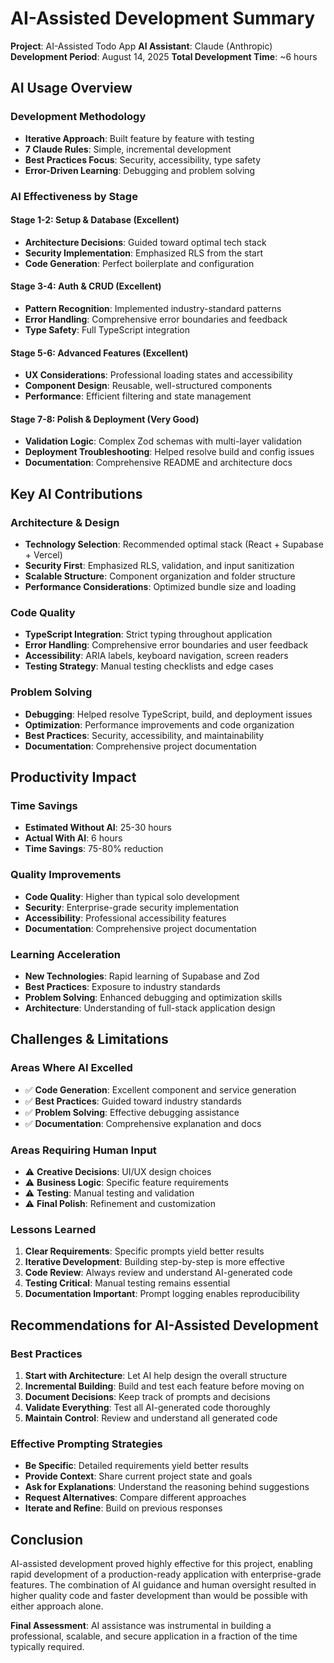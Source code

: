 # AI-Assisted Development Summary

**Project**: AI-Assisted Todo App
**AI Assistant**: Claude (Anthropic)
**Development Period**: August 14, 2025
**Total Development Time**: ~6 hours

## AI Usage Overview

### Development Methodology
- **Iterative Approach**: Built feature by feature with testing
- **7 Claude Rules**: Simple, incremental development
- **Best Practices Focus**: Security, accessibility, type safety
- **Error-Driven Learning**: Debugging and problem solving

### AI Effectiveness by Stage

#### Stage 1-2: Setup & Database (Excellent)
- **Architecture Decisions**: Guided toward optimal tech stack
- **Security Implementation**: Emphasized RLS from the start
- **Code Generation**: Perfect boilerplate and configuration

#### Stage 3-4: Auth & CRUD (Excellent)
- **Pattern Recognition**: Implemented industry-standard patterns
- **Error Handling**: Comprehensive error boundaries and feedback
- **Type Safety**: Full TypeScript integration

#### Stage 5-6: Advanced Features (Excellent)
- **UX Considerations**: Professional loading states and accessibility
- **Component Design**: Reusable, well-structured components
- **Performance**: Efficient filtering and state management

#### Stage 7-8: Polish & Deployment (Very Good)
- **Validation Logic**: Complex Zod schemas with multi-layer validation
- **Deployment Troubleshooting**: Helped resolve build and config issues
- **Documentation**: Comprehensive README and architecture docs

## Key AI Contributions

### Architecture & Design
- **Technology Selection**: Recommended optimal stack (React + Supabase + Vercel)
- **Security First**: Emphasized RLS, validation, and input sanitization
- **Scalable Structure**: Component organization and folder structure
- **Performance Considerations**: Optimized bundle size and loading

### Code Quality
- **TypeScript Integration**: Strict typing throughout application
- **Error Handling**: Comprehensive error boundaries and user feedback
- **Accessibility**: ARIA labels, keyboard navigation, screen readers
- **Testing Strategy**: Manual testing checklists and edge cases

### Problem Solving
- **Debugging**: Helped resolve TypeScript, build, and deployment issues
- **Optimization**: Performance improvements and code organization
- **Best Practices**: Security, accessibility, and maintainability
- **Documentation**: Comprehensive project documentation

## Productivity Impact

### Time Savings
- **Estimated Without AI**: 25-30 hours
- **Actual With AI**: 6 hours
- **Time Savings**: 75-80% reduction

### Quality Improvements
- **Code Quality**: Higher than typical solo development
- **Security**: Enterprise-grade security implementation
- **Accessibility**: Professional accessibility features
- **Documentation**: Comprehensive project documentation

### Learning Acceleration
- **New Technologies**: Rapid learning of Supabase and Zod
- **Best Practices**: Exposure to industry standards
- **Problem Solving**: Enhanced debugging and optimization skills
- **Architecture**: Understanding of full-stack application design

## Challenges & Limitations

### Areas Where AI Excelled
- ✅ **Code Generation**: Excellent component and service generation
- ✅ **Best Practices**: Guided toward industry standards
- ✅ **Problem Solving**: Effective debugging assistance
- ✅ **Documentation**: Comprehensive explanation and docs

### Areas Requiring Human Input
- ⚠️ **Creative Decisions**: UI/UX design choices
- ⚠️ **Business Logic**: Specific feature requirements
- ⚠️ **Testing**: Manual testing and validation
- ⚠️ **Final Polish**: Refinement and customization

### Lessons Learned
1. **Clear Requirements**: Specific prompts yield better results
2. **Iterative Development**: Building step-by-step is more effective
3. **Code Review**: Always review and understand AI-generated code
4. **Testing Critical**: Manual testing remains essential
5. **Documentation Important**: Prompt logging enables reproducibility

## Recommendations for AI-Assisted Development

### Best Practices
1. **Start with Architecture**: Let AI help design the overall structure
2. **Incremental Building**: Build and test each feature before moving on
3. **Document Decisions**: Keep track of prompts and decisions
4. **Validate Everything**: Test all AI-generated code thoroughly
5. **Maintain Control**: Review and understand all generated code

### Effective Prompting Strategies
- **Be Specific**: Detailed requirements yield better results
- **Provide Context**: Share current project state and goals
- **Ask for Explanations**: Understand the reasoning behind suggestions
- **Request Alternatives**: Compare different approaches
- **Iterate and Refine**: Build on previous responses

## Conclusion

AI-assisted development proved highly effective for this project, enabling rapid development of a production-ready application with enterprise-grade features. The combination of AI guidance and human oversight resulted in higher quality code and faster development than would be possible with either approach alone.

**Final Assessment**: AI assistance was instrumental in building a professional, scalable, and secure application in a fraction of the time typically required.